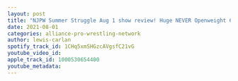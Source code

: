 ```yaml
---
layout: post
title: "NJPW Summer Struggle Aug 1 show review! Huge NEVER Openweight 6 man tag team title main event!"
date: 2021-08-01
categories: alliance-pro-wrestling-network
author: lewis-carlan
spotify_track_id: 1CHq5xmSHGzcAVgsfC21vG
youtube_video_id: 
apple_track_id: 1000530654400
youtube_metadata: 
---
```

